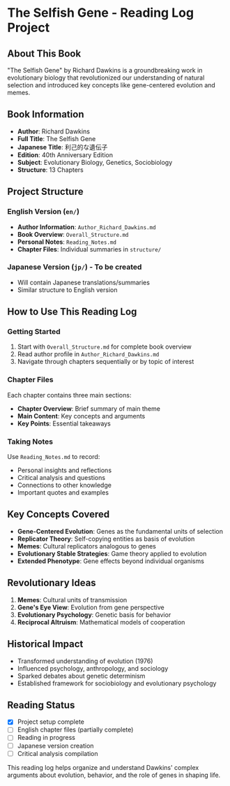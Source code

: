 # The Selfish Gene - Reading Log Project

## About This Book
"The Selfish Gene" by Richard Dawkins is a groundbreaking work in evolutionary biology that revolutionized our understanding of natural selection and introduced key concepts like gene-centered evolution and memes.

## Book Information
- **Author**: Richard Dawkins
- **Full Title**: The Selfish Gene
- **Japanese Title**: 利己的な遺伝子
- **Edition**: 40th Anniversary Edition
- **Subject**: Evolutionary Biology, Genetics, Sociobiology
- **Structure**: 13 Chapters

## Project Structure

### English Version (`en/`)
- **Author Information**: `Author_Richard_Dawkins.md`
- **Book Overview**: `Overall_Structure.md`
- **Personal Notes**: `Reading_Notes.md`
- **Chapter Files**: Individual summaries in `structure/`

### Japanese Version (`jp/`) - To be created
- Will contain Japanese translations/summaries
- Similar structure to English version

## How to Use This Reading Log

### Getting Started
1. Start with `Overall_Structure.md` for complete book overview
2. Read author profile in `Author_Richard_Dawkins.md`
3. Navigate through chapters sequentially or by topic of interest

### Chapter Files
Each chapter contains three main sections:
- **Chapter Overview**: Brief summary of main theme
- **Main Content**: Key concepts and arguments
- **Key Points**: Essential takeaways

### Taking Notes
Use `Reading_Notes.md` to record:
- Personal insights and reflections
- Critical analysis and questions
- Connections to other knowledge
- Important quotes and examples

## Key Concepts Covered
- **Gene-Centered Evolution**: Genes as the fundamental units of selection
- **Replicator Theory**: Self-copying entities as basis of evolution
- **Memes**: Cultural replicators analogous to genes
- **Evolutionary Stable Strategies**: Game theory applied to evolution
- **Extended Phenotype**: Gene effects beyond individual organisms

## Revolutionary Ideas
1. **Memes**: Cultural units of transmission
2. **Gene's Eye View**: Evolution from gene perspective
3. **Evolutionary Psychology**: Genetic basis for behavior
4. **Reciprocal Altruism**: Mathematical models of cooperation

## Historical Impact
- Transformed understanding of evolution (1976)
- Influenced psychology, anthropology, and sociology
- Sparked debates about genetic determinism
- Established framework for sociobiology and evolutionary psychology

## Reading Status
- [x] Project setup complete
- [ ] English chapter files (partially complete)
- [ ] Reading in progress
- [ ] Japanese version creation
- [ ] Critical analysis compilation

This reading log helps organize and understand Dawkins' complex arguments about evolution, behavior, and the role of genes in shaping life.
